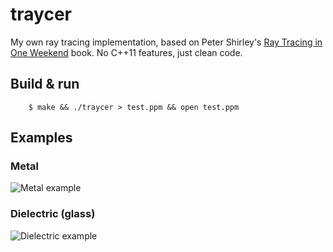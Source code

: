 traycer
=======

My own ray tracing implementation, based on Peter Shirley's [Ray Tracing in One
Weekend][shirley] book. No C++11 features, just clean code.

Build & run
-----------

        $ make && ./traycer > test.ppm && open test.ppm

Examples
--------

### Metal

![Metal example](https://github.com/mkirchner/traycer/blob/master/examples/metal.png)

### Dielectric (glass)

![Dielectric example](https://github.com/mkirchner/traycer/blob/master/examples/dielectric.png)

[shirley]: https://github.com/petershirley/raytracinginoneweekend
